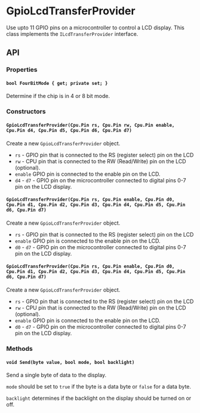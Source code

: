 # GpioLcdTransferProvider

Use upto 11 GPIO pins on a microcontroller to control a LCD display.  This class implements the `ILcdTransferProvider` interface.

## API

### Properties

#### `bool FourBitMode { get; private set; }`

Determine if the chip is in 4 or 8 bit mode.

### Constructors

#### `GpioLcdTransferProvider(Cpu.Pin rs, Cpu.Pin rw, Cpu.Pin enable, Cpu.Pin d4, Cpu.Pin d5, Cpu.Pin d6, Cpu.Pin d7)`

Create a new `GpioLcdTransferProvider` object.

* `rs` - GPIO pin that is connected to the RS (register select) pin on the LCD
* `rw` - CPU pin that is connected to the RW (Read/Write) pin on the LCD (optional).
* `enable` GPIO pin is connected to the enable pin on the LCD.
* `d4` - `d7` - GPIO pin on the microcontroller connected to digital pins 0-7 pin on the LCD display.

#### `GpioLcdTransferProvider(Cpu.Pin rs, Cpu.Pin enable, Cpu.Pin d0, Cpu.Pin d1, Cpu.Pin d2, Cpu.Pin d3, Cpu.Pin d4, Cpu.Pin d5, Cpu.Pin d6, Cpu.Pin d7)`

Create a new `GpioLcdTransferProvider` object.

* `rs` - GPIO pin that is connected to the RS (register select) pin on the LCD
* `enable` GPIO pin is connected to the enable pin on the LCD.
* `d0` - `d7` - GPIO pin on the microcontroller connected to digital pins 0-7 pin on the LCD display.

#### `GpioLcdTransferProvider(Cpu.Pin rs, Cpu.Pin enable, Cpu.Pin d0, Cpu.Pin d1, Cpu.Pin d2, Cpu.Pin d3, Cpu.Pin d4, Cpu.Pin d5, Cpu.Pin d6, Cpu.Pin d7)`

Create a new `GpioLcdTransferProvider` object.

* `rs` - GPIO pin that is connected to the RS (register select) pin on the LCD
* `rw` - CPU pin that is connected to the RW (Read/Write) pin on the LCD (optional).
* `enable` GPIO pin is connected to the enable pin on the LCD.
* `d0` - `d7` - GPIO pin on the microcontroller connected to digital pins 0-7 pin on the LCD display.

### Methods

#### `void Send(byte value, bool mode, bool backlight)`

Send a single byte of data to the display.

`mode` should be set to `true` if the byte is a data byte or `false` for a data byte.

`backlight` determines if the backlight on the display should be turned on or off.